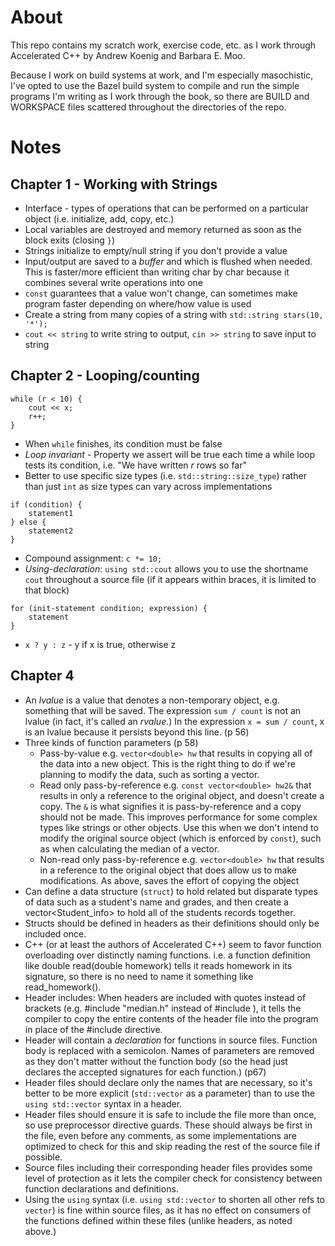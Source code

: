 # About

This repo contains my scratch work, exercise code, etc. as I work through Accelerated C++ by Andrew Koenig and Barbara E. Moo.

Because I work on build systems at work, and I'm especially masochistic, I've opted to use the Bazel build system to compile and run the simple programs I'm writing as I work through the book, so there are BUILD and WORKSPACE files scattered throughout the directories of the repo.

# Notes

## Chapter 1 - Working with Strings
- Interface - types of operations that can be performed on a particular object (i.e. initialize, add, copy, etc.)
- Local variables are destroyed and memory returned as soon as the block exits (closing `}`)
- Strings initialize to empty/null string if you don't provide a value
- Input/output are saved to a *buffer* and which is flushed when needed. This is faster/more efficient than writing char by char because it combines several write operations into one
- `const` guarantees that a value won't change, can sometimes make program faster depending on where/how value is used
- Create a string from many copies of a string with `std::string stars(10, '*');`
- `cout << string` to write string to output, `cin >> string` to save input to string

## Chapter 2 - Looping/counting
```
while (r < 10) {
	cout << x;
	r++;
}
```
- When `while` finishes, its condition must be false
- *Loop invariant* - Property we assert will be true each time a while loop tests its condition, i.e. "We have written _r_ rows so far"
- Better to use specific size types (i.e. `std::string::size_type`) rather than just `int` as size types can vary across implementations

```
if (condition) {
	statement1
} else {
	statement2
}
```
- Compound assignment: `c *= 10;`
- *Using-declaration*: `using std::cout` allows you to use the shortname `cout` throughout a source file (if it appears within braces, it is limited to that block)
```
for (init-statement condition; expression) {
	statement
}
```
- `x ? y : z` - y if x is true, otherwise z

## Chapter 4
- An _lvalue_ is a value that denotes a non-temporary object, e.g. something that will be saved. The expression `sum / count` is not an lvalue (in fact, it's called an _rvalue_.) In the expression `x = sum / count`, x is an lvalue because it persists beyond this line. (p 56)
- Three kinds of function parameters (p 58)
	- Pass-by-value e.g. `vector<double> hw` that results in copying all of the data into a new object. This is the right thing to do if we're planning to modify the data, such as sorting a vector.
	- Read only pass-by-reference e.g. `const vector<double> hw2&` that results in only a reference to the original object, and doesn't create a copy. The `&` is what signifies it is pass-by-reference and a copy should not be made. This improves performance for some complex types like strings or other objects. Use this when we don't intend to modify the original source object (which is enforced by `const`), such as when calculating the median of a vector.
	- Non-read only pass-by-reference e.g. `vector<double> hw` that results in a reference to the original object that does allow us to make modifications. As above, saves the effort of copying the object
- Can define a data structure (`struct`) to hold related but disparate types of data such as a student's name and grades, and then create a vector<Student_info> to hold all of the students records together.
- Structs should be defined in headers as their definitions should only be included once.
- C++ (or at least the authors of Accelerated C++) seem to favor function overloading over distinctly naming functions. i.e. a function definition like double read(double homework) tells it reads homework in its signature, so there is no need to name it something like read_homework().
- Header includes: When headers are included with quotes instead of brackets (e.g. #include "median.h" instead of #include <vector>), it tells the compiler to copy the entire contents of the header file into the program in place of the #include directive.
- Header will contain a _declaration_ for functions in source files. Function body is replaced with a semicolon. Names of parameters are removed as they don't matter without the function body (so the head just declares the accepted signatures for each function.) (p67)
- Header files should declare only the names that are necessary, so it's better to be more explicit (`std::vector` as a parameter) than to use the `using std::vector` syntax in a header.
- Header files should ensure it is safe to include the file more than once, so use preprocessor directive guards. These should always be first in the file, even before any comments, as some implementations are optimized to check for this and skip reading the rest of the source file if possible.
- Source files including their corresponding header files provides some level of protection as it lets the compiler check for consistency between function declarations and definitions.
- Using the `using` syntax (i.e. `using std::vector` to shorten all other refs to `vector`) is fine within source files, as it has no effect on consumers of the functions defined within these files (unlike headers, as noted above.)

